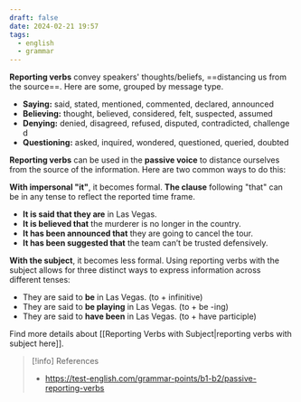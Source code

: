 ```yaml
---
draft: false
date: 2024-02-21 19:57
tags:
  - english
  - grammar
---
```


**Reporting verbs** convey speakers' thoughts/beliefs, ==distancing us from the source==. Here are some, grouped by message type.

- **Saying:** said, stated, mentioned, commented, declared, announced
- **Believing:** thought, believed, considered, felt, suspected, assumed
- **Denying:** denied, disagreed, refused, disputed, contradicted, challenged
- **Questioning:** asked, inquired, wondered, questioned, queried, doubted

**Reporting verbs** can be used in the **passive voice** to distance ourselves from the source of the information. Here are two common ways to do this:

**With impersonal "it"**, it becomes formal. **The clause** following "that" can be in any tense to reflect the reported time frame.

- **It is said that they are** in Las Vegas.
- **It is believed that** the murderer is no longer in the country.
- **It has been announced that** they are going to cancel the tour.
- **It has been suggested that** the team can’t be trusted defensively.

**With the subject**, it becomes less formal. Using reporting verbs with the subject allows for three distinct ways to express information across different tenses:

- They are said to **be** in Las Vegas. (to + infinitive)
- They are said to **be playing** in Las Vegas. (to + be -ing)
- They are said to **have been** in Las Vegas. (to + have participle)

Find more details about [[Reporting Verbs with Subject|reporting verbs with subject here]].


> [!info] References
> - https://test-english.com/grammar-points/b1-b2/passive-reporting-verbs
